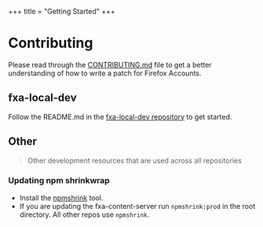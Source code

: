 +++
title = "Getting Started"
+++

# Contributing

Please read through the [CONTRIBUTING.md](https://github.com/mozilla/fxa/blob/master/CONTRIBUTING.md) file
to get a better understanding of how to write a patch for Firefox Accounts.

## fxa-local-dev

Follow the README.md in the [fxa-local-dev repository](https://github.com/mozilla/fxa-local-dev)
to get started.

## Other

> Other development resources that are used across all repositories

### Updating npm shrinkwrap

* Install the [npmshrink](https://www.npmjs.com/package/npmshrink) tool.
* If you are updating the fxa-content-server run `npmshrink:prod` in the root directory.
All other repos use `npmshrink`.
